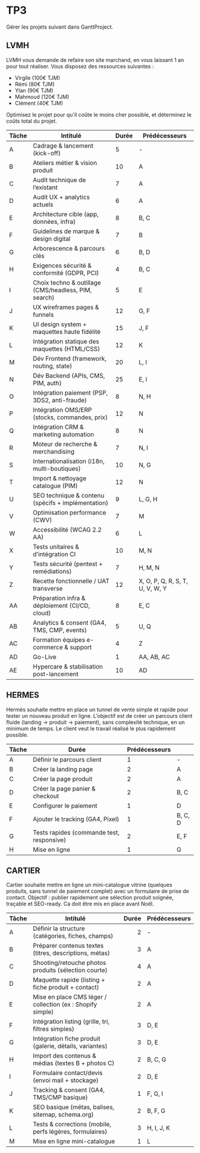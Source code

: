 # TP3 

Gérer les projets suivant dans GanttProject.

## LVMH

LVMH vous demande de refaire son site marchand, en vous laissant 1 an pour tout réaliser.
Vous disposez des ressources suivantes : 

- Virgile (100€ TJM)
- Rémi (80€ TJM)
- Ylan (90€ TJM)
- Mahmoud (120€ TJM)
- Clément (40€ TJM)

Optimisez le projet pour qu'il coûte le moins cher possible, et déterminez le coûts total du projet.

| Tâche | Intitulé                                             | Durée | Prédécesseurs                   |
| ----- | ---------------------------------------------------- | ----- | ------------------------------- |
| A     | Cadrage & lancement (kick-off)                       | 5     | -                               |
| B     | Ateliers métier & vision produit                     | 10    | A                               |
| C     | Audit technique de l’existant                        | 7     | A                               |
| D     | Audit UX + analytics actuels                         | 6     | A                               |
| E     | Architecture cible (app, données, infra)             | 8     | B, C                            |
| F     | Guidelines de marque & design digital                | 7     | B                               |
| G     | Arborescence & parcours clés                         | 6     | B, D                            |
| H     | Exigences sécurité & conformité (GDPR, PCI)          | 4     | B, C                            |
| I     | Choix techno & outillage (CMS/headless, PIM, search) | 5     | E                               |
| J     | UX wireframes pages & funnels                        | 12    | G, F                            |
| K     | UI design system + maquettes haute fidélité          | 15    | J, F                            |
| L     | Intégration statique des maquettes (HTML/CSS)        | 12    | K                               |
| M     | Dév Frontend (framework, routing, state)             | 20    | L, I                            |
| N     | Dév Backend (APIs, CMS, PIM, auth)                   | 25    | E, I                            |
| O     | Intégration paiement (PSP, 3DS2, anti-fraude)        | 8     | N, H                            |
| P     | Intégration OMS/ERP (stocks, commandes, prix)        | 12    | N                               |
| Q     | Intégration CRM & marketing automation               | 8     | N                               |
| R     | Moteur de recherche & merchandising                  | 7     | N, I                            |
| S     | Internationalisation (i18n, multi-boutiques)         | 10    | N, G                            |
| T     | Import & nettoyage catalogue (PIM)                   | 12    | N                               |
| U     | SEO technique & contenu (spécifs + implémentation)   | 9     | L, G, H                         |
| V     | Optimisation performance (CWV)                       | 7     | M                               |
| W     | Accessibilité (WCAG 2.2 AA)                          | 6     | L                               |
| X     | Tests unitaires & d’intégration CI                   | 10    | M, N                            |
| Y     | Tests sécurité (pentest + remédiations)              | 7     | H, M, N                         |
| Z     | Recette fonctionnelle / UAT transverse               | 12    | X, O, P, Q, R, S, T, U, V, W, Y |
| AA    | Préparation infra & déploiement (CI/CD, cloud)       | 8     | E, C                            |
| AB    | Analytics & consent (GA4, TMS, CMP, events)          | 5     | U, Q                            |
| AC    | Formation équipes e-commerce & support               | 4     | Z                               |
| AD    | Go-Live                                              | 1     | AA, AB, AC                   |
| AE    | Hypercare & stabilisation post-lancement             | 10    | AD                              |


## HERMES

Hermès souhaite mettre en place un tunnel de vente simple et rapide pour tester un nouveau produit en ligne.
L’objectif est de créer un parcours client fluide (landing → produit → paiement), sans complexité technique, en un minimum de temps.
Le client veut le travail réalisé le plus rapidement possible.

| Tâche | Durée                                     | Prédécesseurs |         |
| ----- | ----------------------------------------- | ------------- | ------- |
| A     | Définir le parcours client                | 1             | -       |
| B     | Créer la landing page                     | 2             | A       |
| C     | Créer la page produit                     | 2             | A       |
| D     | Créer la page panier & checkout           | 2             | B, C    |
| E     | Configurer le paiement                    | 1             | D       |
| F     | Ajouter le tracking (GA4, Pixel)          | 1             | B, C, D |
| G     | Tests rapides (commande test, responsive) | 2             | E, F    |
| H     | Mise en ligne                             | 1             | G       |

## CARTIER

Cartier souhaite mettre en ligne un mini-catalogue vitrine (quelques produits, sans tunnel de paiement complet) avec un formulaire de prise de contact. Objectif : publier rapidement une sélection produit soignée, traçable et SEO-ready. Ca doit être mis en place avant Noël.

| Tâche | Intitulé                                                   | Durée | Prédécesseurs |
| ----- | ---------------------------------------------------------- | ----: | ------------- |
| A     | Définir la structure (catégories, fiches, champs)          |     2 | -             |
| B     | Préparer contenus textes (titres, descriptions, métas)     |     3 | A             |
| C     | Shooting/retouche photos produits (sélection courte)       |     4 | A             |
| D     | Maquette rapide (listing + fiche produit + contact)        |     2 | A             |
| E     | Mise en place CMS léger / collection (ex : Shopify simple) |     2 | A             |
| F     | Intégration listing (grille, tri, filtres simples)         |     3 | D, E          |
| G     | Intégration fiche produit (galerie, détails, variantes)    |     3 | D, E          |
| H     | Import des contenus & médias (textes B + photos C)         |     2 | B, C, G       |
| I     | Formulaire contact/devis (envoi mail + stockage)           |     2 | D, E          |
| J     | Tracking & consent (GA4, TMS/CMP basique)                  |     1 | F, G, I       |
| K     | SEO basique (métas, balises, sitemap, schema.org)          |     2 | B, F, G       |
| L     | Tests & corrections (mobile, perfs légères, formulaires)   |     3 | H, I, J, K    |
| M     | Mise en ligne mini-catalogue                               |     1 | L             |
